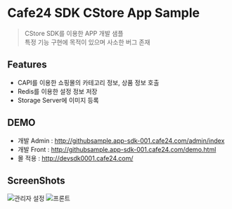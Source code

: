 # Cafe24 SDK CStore App Sample
> CStore SDK를 이용한 APP 개발 샘플<br/>
> 특정 기능 구현에 목적이 있으며 사소한 버그 존재
 
 

## Features 
 - CAPI를 이용한 쇼핑몰의 카테고리 정보, 상품 정보 호출
 - Redis를 이용한 설정 정보 저장
 - Storage Server에 이미지 등록

## DEMO
  - 개발 Admin : http://githubsample.app-sdk-001.cafe24.com/admin/index
  - 개발 Front : http://githubsample.app-sdk-001.cafe24.com/demo.html
  - 몰 적용 : http://devsdk0001.cafe24.com/

## ScreenShots
![관리자 설정](http://img.apps.cafe24.com/internal/github/36b7b3bc30db18c38af23edaeba7da72.jpg)
![프론트](http://img.apps.cafe24.com/internal/github/df7877101256f0c227a32c81220d9f11.jpg)

